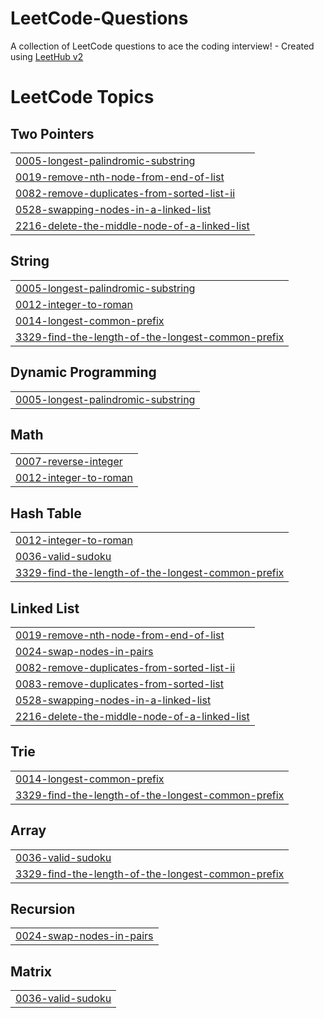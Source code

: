 # LeetCode-Questions
A collection of LeetCode questions to ace the coding interview! - Created using [LeetHub v2](https://github.com/arunbhardwaj/LeetHub-2.0)

<!---LeetCode Topics Start-->
# LeetCode Topics
## Two Pointers
|  |
| ------- |
| [0005-longest-palindromic-substring](https://github.com/sohel-sk/LeetCode-Questions/tree/master/0005-longest-palindromic-substring) |
| [0019-remove-nth-node-from-end-of-list](https://github.com/sohel-sk/LeetCode-Questions/tree/master/0019-remove-nth-node-from-end-of-list) |
| [0082-remove-duplicates-from-sorted-list-ii](https://github.com/sohel-sk/LeetCode-Questions/tree/master/0082-remove-duplicates-from-sorted-list-ii) |
| [0528-swapping-nodes-in-a-linked-list](https://github.com/sohel-sk/LeetCode-Questions/tree/master/0528-swapping-nodes-in-a-linked-list) |
| [2216-delete-the-middle-node-of-a-linked-list](https://github.com/sohel-sk/LeetCode-Questions/tree/master/2216-delete-the-middle-node-of-a-linked-list) |
## String
|  |
| ------- |
| [0005-longest-palindromic-substring](https://github.com/sohel-sk/LeetCode-Questions/tree/master/0005-longest-palindromic-substring) |
| [0012-integer-to-roman](https://github.com/sohel-sk/LeetCode-Questions/tree/master/0012-integer-to-roman) |
| [0014-longest-common-prefix](https://github.com/sohel-sk/LeetCode-Questions/tree/master/0014-longest-common-prefix) |
| [3329-find-the-length-of-the-longest-common-prefix](https://github.com/sohel-sk/LeetCode-Questions/tree/master/3329-find-the-length-of-the-longest-common-prefix) |
## Dynamic Programming
|  |
| ------- |
| [0005-longest-palindromic-substring](https://github.com/sohel-sk/LeetCode-Questions/tree/master/0005-longest-palindromic-substring) |
## Math
|  |
| ------- |
| [0007-reverse-integer](https://github.com/sohel-sk/LeetCode-Questions/tree/master/0007-reverse-integer) |
| [0012-integer-to-roman](https://github.com/sohel-sk/LeetCode-Questions/tree/master/0012-integer-to-roman) |
## Hash Table
|  |
| ------- |
| [0012-integer-to-roman](https://github.com/sohel-sk/LeetCode-Questions/tree/master/0012-integer-to-roman) |
| [0036-valid-sudoku](https://github.com/sohel-sk/LeetCode-Questions/tree/master/0036-valid-sudoku) |
| [3329-find-the-length-of-the-longest-common-prefix](https://github.com/sohel-sk/LeetCode-Questions/tree/master/3329-find-the-length-of-the-longest-common-prefix) |
## Linked List
|  |
| ------- |
| [0019-remove-nth-node-from-end-of-list](https://github.com/sohel-sk/LeetCode-Questions/tree/master/0019-remove-nth-node-from-end-of-list) |
| [0024-swap-nodes-in-pairs](https://github.com/sohel-sk/LeetCode-Questions/tree/master/0024-swap-nodes-in-pairs) |
| [0082-remove-duplicates-from-sorted-list-ii](https://github.com/sohel-sk/LeetCode-Questions/tree/master/0082-remove-duplicates-from-sorted-list-ii) |
| [0083-remove-duplicates-from-sorted-list](https://github.com/sohel-sk/LeetCode-Questions/tree/master/0083-remove-duplicates-from-sorted-list) |
| [0528-swapping-nodes-in-a-linked-list](https://github.com/sohel-sk/LeetCode-Questions/tree/master/0528-swapping-nodes-in-a-linked-list) |
| [2216-delete-the-middle-node-of-a-linked-list](https://github.com/sohel-sk/LeetCode-Questions/tree/master/2216-delete-the-middle-node-of-a-linked-list) |
## Trie
|  |
| ------- |
| [0014-longest-common-prefix](https://github.com/sohel-sk/LeetCode-Questions/tree/master/0014-longest-common-prefix) |
| [3329-find-the-length-of-the-longest-common-prefix](https://github.com/sohel-sk/LeetCode-Questions/tree/master/3329-find-the-length-of-the-longest-common-prefix) |
## Array
|  |
| ------- |
| [0036-valid-sudoku](https://github.com/sohel-sk/LeetCode-Questions/tree/master/0036-valid-sudoku) |
| [3329-find-the-length-of-the-longest-common-prefix](https://github.com/sohel-sk/LeetCode-Questions/tree/master/3329-find-the-length-of-the-longest-common-prefix) |
## Recursion
|  |
| ------- |
| [0024-swap-nodes-in-pairs](https://github.com/sohel-sk/LeetCode-Questions/tree/master/0024-swap-nodes-in-pairs) |
## Matrix
|  |
| ------- |
| [0036-valid-sudoku](https://github.com/sohel-sk/LeetCode-Questions/tree/master/0036-valid-sudoku) |
<!---LeetCode Topics End-->